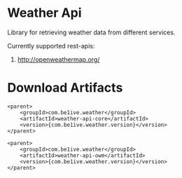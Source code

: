# Weather Api
Library for retrieving weather data from different services.

Currently supported rest-apis:
  1. http://openweathermap.org/
 
# Download Artifacts

    <parent>
        <groupId>com.be1ive.weather</groupId>
        <artifactId>weather-api-core</artifactId>
        <version>{com.be1ive.weather.version}</version>
    </parent>
    
    <parent>
        <groupId>com.be1ive.weather</groupId>
        <artifactId>weather-api-owm</artifactId>
        <version>{com.be1ive.weather.version}</version>
    </parent>
